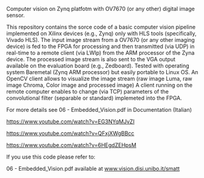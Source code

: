 Computer vision on Zynq platfotm with OV7670 (or any other) digital image sensor.

This repository contains the sorce code of a basic computer vision pipeline implemented on Xilinx devices (e.g., Zynq) only with HLS tools (specifically, Vivado HLS).
The input image stream from a OV7670 (or any other imaging device) is fed to the FPGA for processing and then transmitted (via UDP) in real-time to a remote client (via LWIp) from the ARM processor of the Zyna device. 
The processed image stream is also sent to the VGA output available on the evaluation board (e.g., Zedboard).
Tested with operating system Baremetal (Zynq ARM processor) but easily portable to Linux OS.
An OpenCV client allows to visualize the image stream (raw image Luma, raw image Chroma, Color image and processed image)
A client running on the remote computer enables to change (via TCP) parameters of the convolutional filter (separable or standard) implemeted into the FPGA. 

For more details see 06 - Embedded_Vision.pdf in Documentation (Italian)

https://www.youtube.com/watch?v=EG3NYqMJvZI

https://www.youtube.com/watch?v=QFxjXWgBBcc

https://www.youtube.com/watch?v=6HEgdZEHpsM

If you use this code please refer to: 

06 - Embedded_Vision.pdf available at www.vision.disi.unibo.it/smatt



